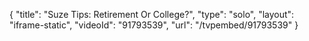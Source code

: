 {
    "title": "Suze Tips: Retirement Or College?",
    "type": "solo",
    "layout": "iframe-static",
    "videoId": "91793539",
    "url": "\/tvpembed\/91793539"
}
